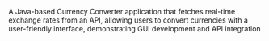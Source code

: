A Java-based Currency Converter application that fetches real-time exchange rates from an API, allowing users
to convert currencies with a user-friendly interface, demonstrating GUI development and API integration
